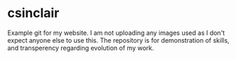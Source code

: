 # csinclair
Example git for my website.
I am not uploading any images used as I don't expect anyone else to use this. The repository is for demonstration of skills,
and transperency regarding evolution of my work.
